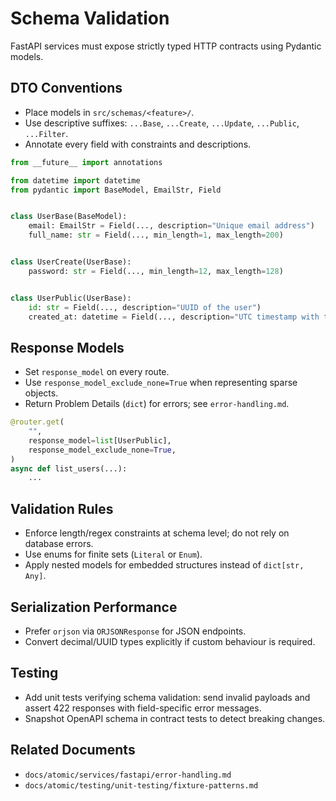# Schema Validation

FastAPI services must expose strictly typed HTTP contracts using Pydantic models.

## DTO Conventions

- Place models in `src/schemas/<feature>/`.
- Use descriptive suffixes: `...Base`, `...Create`, `...Update`, `...Public`, `...Filter`.
- Annotate every field with constraints and descriptions.

```python
from __future__ import annotations

from datetime import datetime
from pydantic import BaseModel, EmailStr, Field


class UserBase(BaseModel):
    email: EmailStr = Field(..., description="Unique email address")
    full_name: str = Field(..., min_length=1, max_length=200)


class UserCreate(UserBase):
    password: str = Field(..., min_length=12, max_length=128)


class UserPublic(UserBase):
    id: str = Field(..., description="UUID of the user")
    created_at: datetime = Field(..., description="UTC timestamp with timezone")
```

## Response Models

- Set `response_model` on every route.
- Use `response_model_exclude_none=True` when representing sparse objects.
- Return Problem Details (`dict`) for errors; see `error-handling.md`.

```python
@router.get(
    "",
    response_model=list[UserPublic],
    response_model_exclude_none=True,
)
async def list_users(...):
    ...
```

## Validation Rules

- Enforce length/regex constraints at schema level; do not rely on database errors.
- Use enums for finite sets (`Literal` or `Enum`).
- Apply nested models for embedded structures instead of `dict[str, Any]`.

## Serialization Performance

- Prefer `orjson` via `ORJSONResponse` for JSON endpoints.
- Convert decimal/UUID types explicitly if custom behaviour is required.

## Testing

- Add unit tests verifying schema validation: send invalid payloads and assert 422 responses with field-specific error messages.
- Snapshot OpenAPI schema in contract tests to detect breaking changes.

## Related Documents

- `docs/atomic/services/fastapi/error-handling.md`
- `docs/atomic/testing/unit-testing/fixture-patterns.md`
